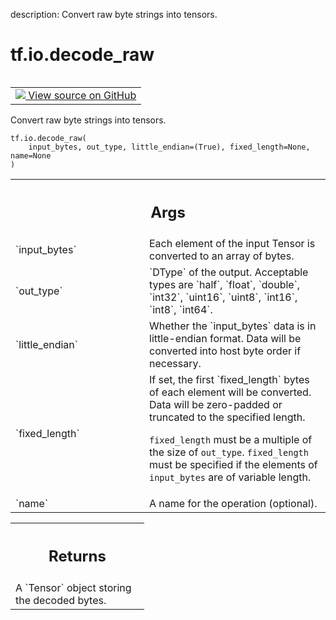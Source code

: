 description: Convert raw byte strings into tensors.

<div itemscope itemtype="http://developers.google.com/ReferenceObject">
<meta itemprop="name" content="tf.io.decode_raw" />
<meta itemprop="path" content="Stable" />
</div>

# tf.io.decode_raw

<!-- Insert buttons and diff -->

<table class="tfo-notebook-buttons tfo-api nocontent" align="left">
<td>
  <a target="_blank" href="https://github.com/tensorflow/tensorflow/blob/r2.4/tensorflow/python/ops/parsing_ops.py#L844-L884">
    <img src="https://www.tensorflow.org/images/GitHub-Mark-32px.png" />
    View source on GitHub
  </a>
</td>
</table>



Convert raw byte strings into tensors.

<pre class="devsite-click-to-copy prettyprint lang-py tfo-signature-link">
<code>tf.io.decode_raw(
    input_bytes, out_type, little_endian=(True), fixed_length=None, name=None
)
</code></pre>



<!-- Placeholder for "Used in" -->


<!-- Tabular view -->
 <table class="responsive fixed orange">
<colgroup><col width="214px"><col></colgroup>
<tr><th colspan="2"><h2 class="add-link">Args</h2></th></tr>

<tr>
<td>
`input_bytes`
</td>
<td>
Each element of the input Tensor is converted to an array of bytes.
</td>
</tr><tr>
<td>
`out_type`
</td>
<td>
`DType` of the output. Acceptable types are `half`, `float`, `double`,
`int32`, `uint16`, `uint8`, `int16`, `int8`, `int64`.
</td>
</tr><tr>
<td>
`little_endian`
</td>
<td>
Whether the `input_bytes` data is in little-endian format. Data will be
converted into host byte order if necessary.
</td>
</tr><tr>
<td>
`fixed_length`
</td>
<td>
If set, the first `fixed_length` bytes of each element will be converted.
Data will be zero-padded or truncated to the specified length.

`fixed_length` must be a multiple of the size of `out_type`.
`fixed_length` must be specified if the elements of `input_bytes` are of
variable length.
</td>
</tr><tr>
<td>
`name`
</td>
<td>
A name for the operation (optional).
</td>
</tr>
</table>



<!-- Tabular view -->
 <table class="responsive fixed orange">
<colgroup><col width="214px"><col></colgroup>
<tr><th colspan="2"><h2 class="add-link">Returns</h2></th></tr>
<tr class="alt">
<td colspan="2">
A `Tensor` object storing the decoded bytes.
</td>
</tr>

</table>

